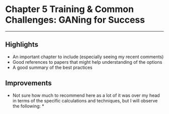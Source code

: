 
# Chapter 5 Training & Common Challenges: GANing for Success
---

  ## Highlights
  * An important chapter to include (especially seeing my recent comments)
  * Good references to papers that might help understanding of the options
  * A good summary of the best practices

  ## Improvements
  * Not sure how much to recommend here as a lot of it was over my head in terms of the specific calculations and techniques, but I will observe the following:
     * 
